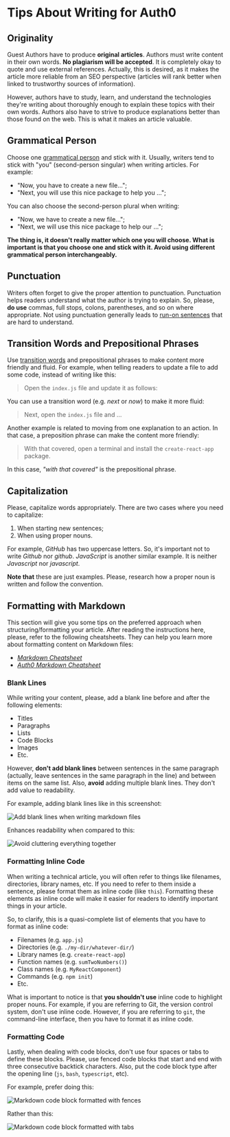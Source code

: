 # Tips About Writing for Auth0

## Originality

Guest Authors have to produce **original articles**. Authors must write content in their own words. **No plagiarism will be accepted**. It is completely okay to quote and use external references. Actually, this is desired, as it makes the article more reliable from an SEO perspective (articles will rank better when linked to trustworthy sources of information).

However, authors have to study, learn, and understand the technologies they're writing about thoroughly enough to explain these topics with their own words. Authors also have to strive to produce explanations better than those found on the web. This is what it makes an article valuable.

## Grammatical Person

Choose one [grammatical person](https://en.wikipedia.org/wiki/Grammatical_person) and stick with it. Usually, writers tend to stick with "you" (second-person singular) when writing articles. For example:

- "Now, you have to create a new file...";
- "Next, you will use this nice package to help you ...";

You can also choose the second-person plural when writing:

- "Now, we have to create a new file...";
- "Next, we will use this nice package to help our ...";

**The thing is, it doesn't really matter which one you will choose. What is important is that you choose one and stick with it. Avoid using different grammatical person interchangeably.**

## Punctuation

Writers often forget to give the proper attention to punctuation. Punctuation helps readers understand what the author is trying to explain. So, please, **do use** commas, full stops, colons, parentheses, and so on where appropriate. Not using punctuation generally leads to [run-on sentences](http://grammar.ccc.commnet.edu/grammar/runons.htm) that are hard to understand.

## Transition Words and Prepositional Phrases

Use [transition words](http://www.smart-words.org/linking-words/transition-words.html) and prepositional phrases to make content more friendly and fluid. For example, when telling readers to update a file to add some code, instead of writing like this:

> Open the `index.js` file and update it as follows:

You can use a transition word (e.g. _next_ or _now_) to make it more fluid:

> Next, open the `index.js` file and ...

Another example is related to moving from one explanation to an action. In that case, a preposition phrase can make the content more friendly:

> With that covered, open a terminal and install the `create-react-app` package.

In this case, _"with that covered"_ is the prepositional phrase.

## Capitalization

Please, capitalize words appropriately. There are two cases where you need to capitalize:

1. When starting new sentences;
2. When using proper nouns.

For example, _GitHub_ has two uppercase letters. So, it's important not to write _Github_ nor _github_. _JavaScript_ is another similar example. It is neither _Javascript_ nor _javascript_.

**Note that** these are just examples. Please, research how a proper noun is written and follow the convention.

## Formatting with Markdown

This section will give you some tips on the preferred approach when structuring/formatting your article. After reading the instructions here, please, refer to the following cheatsheets. They can help you learn more about formatting content on Markdown files:

- [_Markdown Cheatsheet_](https://github.com/auth0/blog/blob/master/post-cheat-sheet.markdown)
- [_Auth0 Markdown Cheatsheet_](https://github.com/auth0/blog/blob/master/post-cheat-sheet.markdown)

### Blank Lines

While writing your content, please, add a blank line before and after the following elements:

- Titles
- Paragraphs
- Lists
- Code Blocks
- Images
- Etc.

However, **don't add blank lines** between sentences in the same paragraph (actually, leave sentences in the same paragraph in the line) and between items on the same list. Also, **avoid** adding multiple blank lines. They don't add value to readability.

For example, adding blank lines like in this screenshot:

![Add blank lines when writing markdown files](https://cdn.auth0.com/blog/guest-writer/with-blank-lines.png)

Enhances readability when compared to this:

![Avoid cluttering everything together](https://cdn.auth0.com/blog/guest-writer/without-blank-lines.png)

### Formatting Inline Code

When writing a technical article, you will often refer to things like filenames, directories, library names, etc. If you need to refer to them inside a sentence, please format them as inline code (like `this`). Formatting these elements as inline code will make it easier for readers to identify important things in your article.

So, to clarify, this is a quasi-complete list of elements that you have to format as inline code:

- Filenames (e.g. `app.js`)
- Directories (e.g. `./my-dir/whatever-dir/`)
- Library names (e.g. `create-react-app`)
- Function names (e.g. `sumTwoNumbers()`)
- Class names (e.g. `MyReactComponent`)
- Commands (e.g. `npm init`)
- Etc.

What is important to notice is that **you shouldn't use** inline code to highlight proper nouns. For example, if you are referring to Git, the version control system, don't use inline code. However, if you are referring to `git`, the command-line interface, then you have to format it as inline code.

### Formatting Code

Lastly, when dealing with code blocks, don't use four spaces or tabs to define these blocks. Please, use fenced code blocks that start and end with three consecutive backtick characters. Also, put the code block type after the opening line (`js`, `bash`, `typescript`, etc).

For example, prefer doing this:

![Markdown code block formatted with fences](https://cdn.auth0.com/blog/guest-writer/fenced-code-block.png)

Rather than this:

![Markdown code block formatted with tabs](https://cdn.auth0.com/blog/guest-writer/tabs-code-block.png)
